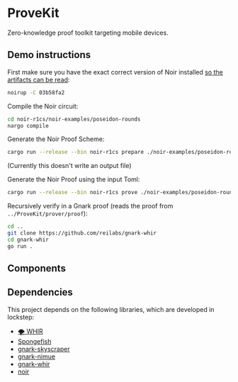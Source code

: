 # ProveKit

Zero-knowledge proof toolkit targeting mobile devices.

## Demo instructions

First make sure you have the exact correct version of Noir installed [so the artifacts can be read](./Cargo.toml#L58):

```sh
noirup -C 03b58fa2
```

Compile the Noir circuit:

```sh
cd noir-r1cs/noir-examples/poseidon-rounds
nargo compile
```

Generate the Noir Proof Scheme:

```sh
cargo run --release --bin noir-r1cs prepare ./noir-examples/poseidon-rounds/target/basic.json --output-path ./noir_proof_scheme.bin
```

(Currently this doesn't write an output file)

Generate the Noir Proof using the input Toml:

```sh
cargo run --release --bin noir-r1cs prove ./noir-examples/poseidon-rounds/target/basic.json ./noir-examples/poseidon-rounds/Prover.toml
```

Recursively verify in a Gnark proof (reads the proof from `../ProveKit/prover/proof`):

```sh
cd ..
git clone https://github.com/reilabs/gnark-whir
cd gnark-whir
go run .
```

## Components

## Dependencies

This project depends on the following libraries, which are developed in lockstep:

- [🌪️ WHIR](https://github.com/WizardOfMenlo/whir)
- [Spongefish](https://github.com/arkworks-rs/spongefish)
- [gnark-skyscraper](https://github.com/reilabs/gnark-skyscraper)
- [gnark-nimue](https://github.com/reilabs/gnark-nimue)
- [gnark-whir](https://github.com/reilabs/gnark-whir)
- [noir](https://github.com/noir-lang/noir)
